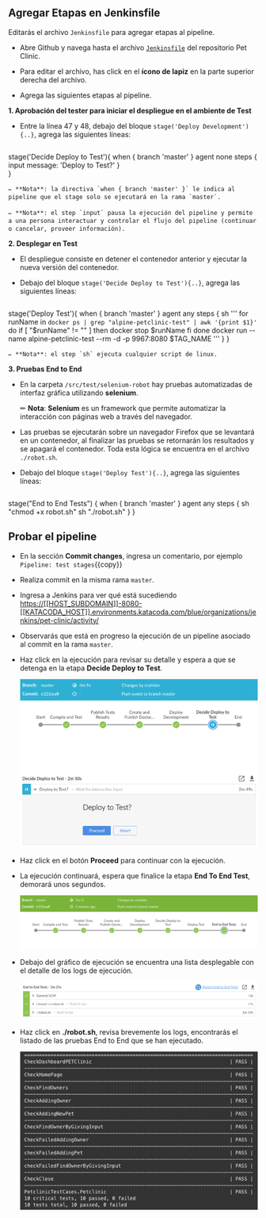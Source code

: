 
## Agregar Etapas en Jenkinsfile

Editarás el archivo `Jenkinsfile` para agregar etapas al pipeline.

* Abre Github y navega hasta el archivo [`Jenkinsfile`](https://[[HOST_SUBDOMAIN]]-9876-[[KATACODA_HOST]].environments.katacoda.com/#jenkinsfile) del repositorio Pet Clinic.

* Para editar el archivo, has click en el **ícono de lapiz** en la parte superior derecha del archivo.

* Agrega las siguientes etapas al pipeline.

**1. Aprobación del tester para iniciar el despliegue en el ambiente de Test** 

* Entre la línea 47 y 48, debajo del bloque `stage('Deploy Development'){..}`, agrega las siguientes líneas:

    <pre class="file" data-target="clipboard">
stage('Decide Deploy to Test'){
    when {
        branch 'master'
    }
    agent none
    steps {
        input message: 'Deploy to Test?'
    }            
}
    </pre> 

    ✏ **Nota**: la directiva `when { branch 'master' }` le indica al pipeline que el stage solo se ejecutará en la rama `master`.

    ✏ **Nota**: el step `input` pausa la ejecución del pipeline y permite a una persona interactuar y controlar el flujo del pipeline (continuar o cancelar, proveer información).

**2. Desplegar en Test** 

* El despliegue consiste en detener el contenedor anterior y ejecutar la nueva versión del contenedor.

* Debajo del bloque `stage('Decide Deploy to Test'){..}`, agrega las siguientes líneas:

    <pre class="file" data-target="clipboard">
stage('Deploy Test'){
    when {
        branch 'master'
    }
    agent any
    steps {
        sh '''
            for runName in `docker ps | grep "alpine-petclinic-test" | awk '{print $1}'`
            do
                if [ "$runName" != "" ]
                then
                    docker stop $runName
                fi
            done
            docker run --name alpine-petclinic-test --rm -d -p 9967:8080 $TAG_NAME
        '''
    }
}
    </pre> 

    ✏ **Nota**: el step `sh` ejecuta cualquier script de linux.

**3. Pruebas End to End**

* En la carpeta `/src/test/selenium-robot` hay pruebas automatizadas de interfaz gráfica utilizando **selenium**.

    ✏ **Nota**: **Selenium** es un framework que permite automatizar la interacción con páginas web a través del navegador.

* Las pruebas se ejecutarán sobre un navegador Firefox que se levantará en un contenedor, al finalizar las pruebas se retornarán los resultados y se apagará el contenedor. Toda esta lógica se encuentra en el archivo `./robot.sh`.

* Debajo del bloque `stage('Deploy Test'){..}`, agrega las siguientes líneas:

    <pre class="file" data-target="clipboard">
stage("End to End Tests") {
    when {
        branch 'master'
    }
    agent any
    steps {
        sh "chmod +x robot.sh"
        sh "./robot.sh"
    }
}    
    </pre>

## Probar el pipeline

* En la sección **Commit changes**, ingresa un comentario, por ejemplo `Pipeline: test stages`{{copy}}

* Realiza commit en la misma rama `master`.

* Ingresa a Jenkins para ver qué está sucediendo <a href="https://[[HOST_SUBDOMAIN]]-8080-[[KATACODA_HOST]].environments.katacoda.com/blue/organizations/jenkins/pet-clinic/activity/" target="jenkins">https://[[HOST_SUBDOMAIN]]-8080-[[KATACODA_HOST]].environments.katacoda.com/blue/organizations/jenkins/pet-clinic/activity/</a>

* Observarás que está en progreso la ejecución de un pipeline asociado al commit en la rama `master`.

* Haz click en la ejecución para revisar su detalle y espera a que se detenga en la etapa **Decide Deploy to Test**.

    ![Pipeline Decide Deploy Test](./assets/pipeline-decide-deploy-test.png)

* Haz click en el botón **Proceed** para continuar con la ejecución.

* La ejecución continuará, espera que finalice la etapa **End To End Test**, demorará unos segundos.

    ![Pipeline with Test Stages](./assets/pipepline-end-to-end-tests.png)

* Debajo del gráfico de ejecución se encuentra una lista desplegable con el detalle de los logs de ejecución.

    ![List Execution Logs](./assets/list-execution-logs.png) 
  
* Haz click en **./robot.sh**, revisa brevemente los logs, encontrarás el listado de las pruebas End to End que se han ejecutado.

    ![Test Results](./assets/test-results.png)